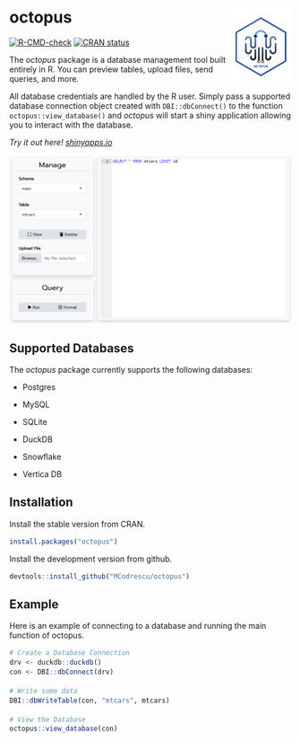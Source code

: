 
<!-- README.md is generated from README.Rmd. Please edit that file -->

# octopus <img src="images/octopus_logo_2.png" align="right" height="138"/>

<!-- badges: start -->

[![R-CMD-check](https://github.com/MCodrescu/octopus/actions/workflows/R-CMD-check.yaml/badge.svg)](https://github.com/MCodrescu/octopus/actions/workflows/R-CMD-check.yaml)
[![CRAN
status](https://www.r-pkg.org/badges/version/octopus)](https://CRAN.R-project.org/package=octopus)

<!-- badges: end -->
<!-- change -->

The *octopus* package is a database management tool built entirely in R.
You can preview tables, upload files, send queries, and more.

All database credentials are handled by the R user. Simply pass a
supported database connection object created with `DBI::dbConnect()` to
the function `octopus::view_database()` and *octopus* will start a shiny
application allowing you to interact with the database.

*Try it out here!
[shinyapps.io](https://zszxyy-marcus-codrescu.shinyapps.io/octopusconceptapp/)*

![octopus Interface](images/octopusMainPage3.png)

## Supported Databases

The *octopus* package currently supports the following databases:

- Postgres

- MySQL

- SQLite

- DuckDB

- Snowflake

- Vertica DB

## Installation

Install the stable version from CRAN.

``` r
install.packages("octopus")
```

Install the development version from github.

``` r
devtools::install_github("MCodrescu/octopus")
```

## Example

Here is an example of connecting to a database and running the main
function of octopus.

``` r
# Create a Database Connection
drv <- duckdb::duckdb()
con <- DBI::dbConnect(drv)

# Write some data
DBI::dbWriteTable(con, "mtcars", mtcars)

# View the Database
octopus::view_database(con)
```
